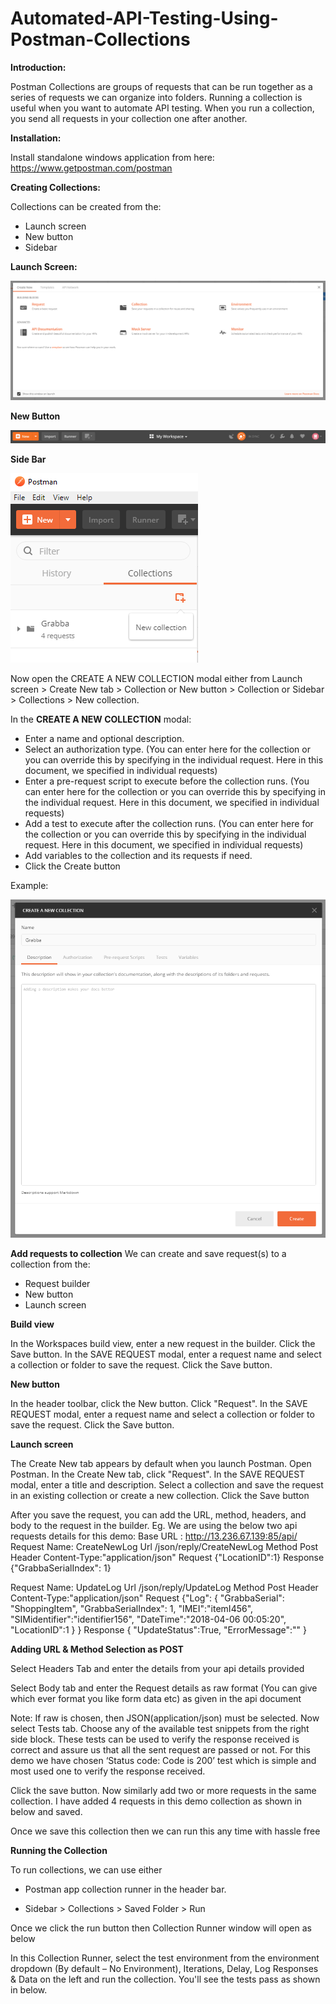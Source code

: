 # Automated-API-Testing-Using-Postman-Collections

**Introduction:**

Postman Collections are groups of requests that can be run together as a series of requests we can organize into folders.
Running a collection is useful when you want to automate API testing. When you run a collection, you send all requests in your collection one after another.

**Installation:**

Install standalone windows application from here: https://www.getpostman.com/postman

**Creating Collections:**

Collections can be created from the:
- Launch screen
- New button
- Sidebar

**Launch Screen:**

![alt text](https://github.com/TSQAteam/Automated-API-Testing-Using-Postman-Collections/blob/master/Screens/LS.png)


**New Button**

![alt text](https://github.com/TSQAteam/Automated-API-Testing-Using-Postman-Collections/blob/master/Screens/new_button_collections.png)



**Side Bar**

![alt text](https://github.com/TSQAteam/Automated-API-Testing-Using-Postman-Collections/blob/master/Screens/Side_Bar.png)

Now open the CREATE A NEW COLLECTION modal either from Launch screen > Create New tab > Collection or New button > Collection or Sidebar > Collections > New collection.


In the **CREATE A NEW COLLECTION** modal:
-	Enter a name and optional description.
-	Select an authorization type. (You can enter here for the collection or you can override this by specifying in the individual request. Here in this document, we specified in individual requests)
-	Enter a pre-request script to execute before the collection runs. (You can enter here for the collection or you can override this by specifying in the individual request. Here in this document, we specified in individual requests)
-	Add a test to execute after the collection runs. (You can enter here for the collection or you can override this by specifying in the individual request. Here in this document, we specified in individual requests)
-	Add variables to the collection and its requests if need.
-	Click the Create button


Example:

![alt text](https://github.com/TSQAteam/Automated-API-Testing-Using-Postman-Collections/blob/master/Screens/new_collection.png)

**Add requests to collection**
We can create and save request(s) to a collection from the:
-	Request builder
-	New button
-	Launch screen

**Build view**

In the Workspaces build view, enter a new request in the builder.
Click the Save button.
In the SAVE REQUEST modal, enter a request name and select a collection or folder to save the request.
Click the Save button.

**New button**

In the header toolbar, click the New button.
Click "Request".
In the SAVE REQUEST modal, enter a request name and select a collection or folder to save the request.
Click the Save button.

**Launch screen**

The Create New tab appears by default when you launch Postman.
Open Postman.
In the Create New tab, click "Request".
In the SAVE REQUEST modal, enter a title and description.
Select a collection and save the request in an existing collection or create a new collection.
Click the Save button


After you save the request, you can add the URL, method, headers, and body to the request in the builder.
Eg.
We are using the below two api requests details for this demo:
Base URL : http://13.236.67.139:85/api/ 
Request Name: CreateNewLog
Url	/json/reply/CreateNewLog
Method	Post
Header	Content-Type:"application/json"
Request	{"LocationID":1}
Response	{"GrabbaSerialIndex": 1}

Request Name: UpdateLog
Url	/json/reply/UpdateLog
Method	Post
Header	Content-Type:"application/json"
Request	{"Log":
{
"GrabbaSerial": "ShoppingItem",
"GrabbaSerialIndex": 1,
"IMEI":"itemI456",
"SIMidentifier":"identifier156",
"DateTime":"2018-04-06 00:05:20",
"LocationID":1
}
}
Response	{ "UpdateStatus":True, "ErrorMessage":"" }


**Adding URL & Method Selection as POST**


Select Headers Tab and enter the details from your api details provided


Select Body tab and enter the Request details as raw format (You can give which ever format you like form data etc) as given in the api document

Note: If raw is chosen, then JSON(application/json) must be selected.
Now select Tests tab. Choose any of the available test snippets from the right side block. These tests can be used to verify the response received is correct and assure us that all the sent request are passed or not.
For this demo we have chosen ‘Status code: Code is 200’ test which is simple and most used one to verify the response received.


Click the save button.
Now similarly add two or more requests in the same collection. I have added 4 requests in this demo collection as shown in below and saved.


Once we save this collection then we can run this any time with hassle free



**Running the Collection**

To run collections, we can use either
-	Postman app collection runner in the header bar.

-	Sidebar > Collections > Saved Folder > Run


Once we click the run button then Collection Runner window will open as below

In this Collection Runner, select the test environment from the environment dropdown (By default – No Environment), Iterations, Delay, Log Responses & Data on the left and run the collection. You'll see the tests pass as shown in below.







